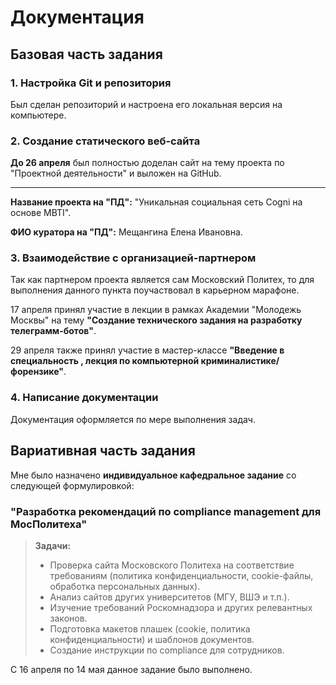 # Документация

## Базовая часть задания

### 1. Настройка Git и репозитория
Был сделан репозиторий и настроена его локальная версия на компьютере. 

### 2. Создание статического веб-сайта
**До 26 апреля** был полностью доделан сайт на тему проекта по 
"Проектной деятельности" и выложен на GitHub.

___
**Название проекта на "ПД":** "Уникальная социальная сеть Cogni на основе MBTI".

**ФИО куратора на "ПД":** Мещангина Елена Ивановна.

### 3. Взаимодействие с организацией-партнером

Так как партнером проекта является сам Московский Политех, то для выполнения данного пункта поучаствовал в карьерном 
марафоне.

17 апреля принял участие в лекции в рамках Академии "Молодежь Москвы" на тему **"Создание технического задания на разработку телеграмм-ботов"**.

29 апреля также принял участие в мастер-классе  **"Введение в специальность , лекция по компьютерной криминалистике/форензике"**.

### 4. Написание документации

Документация оформляется по мере выполнения задач.

## Вариативная часть задания

Мне было назначено **индивидуальное кафедральное задание** со следующей формулировкой:

### "Разработка рекомендаций по compliance management для МосПолитеха"
> **Задачи:**
> - Проверка сайта Московского Политеха на соответствие требованиям (политика конфиденциальности, cookie-файлы, обработка персональных данных).
> - Анализ сайтов других университетов (МГУ, ВШЭ и т.п.).
> - Изучение требований Роскомнадзора и других релевантных законов.
> - Подготовка макетов плашек (cookie, политика конфиденциальности) и шаблонов документов.
> - Создание инструкции по compliance для сотрудников.

С 16 апреля по 14 мая данное задание было выполнено.
